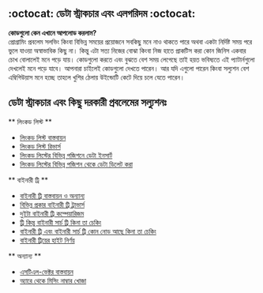 ## :octocat: ডেটা স্ট্রাকচার এবং এলগরিদম   :octocat:
   
**কোডগুলো কেন এখানে আপলোড করলাম?**<br>
প্রোগ্রামিং প্রবলেম সলভিং কিংবা বিভিন্ন সময়ের প্রয়োজনে সবকিছু মনে নাও থাকতে পারে অথবা একটা নির্দিষ্ট সময় পরে ভুলে যাওয়া অস্বাভাবিক কিছু না। কিন্তু এটা সত্য নিজের বোঝা কিংবা নিজ হাতে প্রাকটিস করা কোন জিনিস একবার চোখ বোলালেই মনে পড়ে যায়। কোডগুলো করতে এবং বুঝতে বেশ সময় লেগেছে তাই হয়ত ভবিষ্যতে এই প্যাটার্নগুলো দেখলেই মনে পড়ে যাবে। আপনারা চাইলেই কোডগুলো দেখতে পারেন। আর যদি এগুলো পারেন কিংবা সল্যুশন বেশ এম্বিগিউয়াস মনে হচ্ছে তাহলে খুশির ঠেলায় উইন্ডোটি কেটে দিয়ে চলে যেতে পারেন।

## ডেটা স্ট্রাকচার এবং কিছু দরকারী প্রবলেমের সল্যুশনঃ 

** লিংকড লিস্ট **
* <a href="https://github.com/mhhabib/advance-data-structures-and-algorithm/blob/master/linkedlist.cpp">লিংকড লিস্ট বাস্তবায়ন</a>
* <a href="https://github.com/mhhabib/advance-data-structures-and-algorithm/blob/master/list_reverse.cpp">লিংকড লিস্ট রিভার্স</a>
* <a href="https://github.com/mhhabib/advance-data-structures-and-algorithm/blob/master/insert_list.cpp">লিংকড লিস্টের বিভিন্ন পজিশনে ডেটা ইনসার্ট</a>
* <a href="https://github.com/mhhabib/advance-data-structures-and-algorithm/blob/master/delete_list.cpp">লিংকড লিস্টের বিভিন্ন পজিশন থেকে ডেটা ডিলেট করা</a>

** বাইনারী ট্রি ** 
* <a href="https://github.com/mhhabib/advance-data-structures-and-algorithm/blob/master/Binary_tree.cpp">বাইনারী ট্রি বাস্তবায়ন ও অন্যান্য</a>
* <a href="https://github.com/mhhabib/advance-data-structures-and-algorithm/blob/master/PIPorder.cpp">বিভিন্ন প্রকার বাইনারী ট্রি ট্রাভার্স</a>
* <a href="https://github.com/mhhabib/advance-data-structures-and-algorithm/blob/master/Tree_compare.cpp">দুইটা বাইনারী ট্রি কম্পেয়ারিজম</a>
* <a href="https://github.com/mhhabib/advance-data-structures-and-algorithm/blob/master/check_bst.cpp">ট্রি কিন্তু বাইনারী সার্চ ট্রি কিনা তা চেকিং</a>
* <a href="https://github.com/mhhabib/advance-data-structures-and-algorithm/blob/master/n-s-bst.cpp">বাইনারী ট্রি এবং বাইনারী সার্চ ট্রি কোন নোড আছে কিনা তা চেকিং</a>
* <a href="https://github.com/mhhabib/advance-data-structures-and-algorithm/blob/master/tree_height.cpp">বাইনারী ট্রিয়ের হাইট নির্ণয়</a>

** অন্যান্য **
* <a href="https://github.com/mhhabib/advance-data-structures-and-algorithm/blob/master/vector.cpp">এসটিএল-ভেক্টর বাস্তবায়ন </a> 
* <a href="https://github.com/mhhabib/advance-data-structures-and-algorithm/blob/master/missing.cpp">অ্যারে থেকে মিসিং নাম্বার খোজা</a>